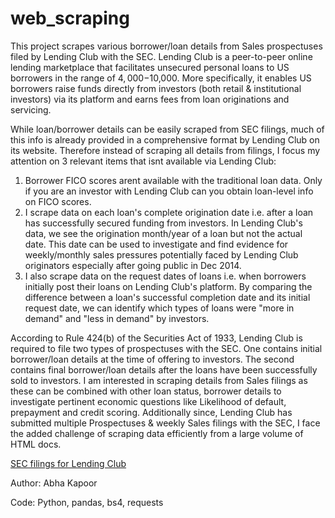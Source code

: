 # web_scraping
This project scrapes various borrower/loan details from Sales prospectuses filed by Lending Club with the SEC. Lending Club is a 
peer-to-peer online lending marketplace that facilitates unsecured personal loans to US borrowers in the range of $4,000-$10,000. More 
specifically, it enables US borrowers raise funds directly from investors (both retail & institutional investors) via its platform and
earns fees from loan originations and servicing. 

While loan/borrower details can be easily scraped from SEC filings, much of this info is already provided in a comprehensive 
format by Lending Club on its website.  Therefore instead of scraping all details from filings, I focus my attention on 
3 relevant items that isnt available via Lending Club:
1. Borrower FICO scores arent available with the traditional loan data. Only if you are an investor with Lending Club can you obtain 
loan-level info on FICO scores. 
2. I scrape data on each loan's complete origination date i.e. after a loan has successfully secured funding from investors. In 
Lending Club's data, we see the origination month/year of a loan but not the actual date. This date can be used to investigate and 
find evidence for weekly/monthly sales pressures potentially faced by Lending Club originators especially after going public in Dec 2014. 
3. I also scrape data on the request dates of loans i.e. when borrowers initially post their loans on Lending Club's platform. By 
comparing the difference between a loan's successful completion date and its initial request date, we can identify which 
types of loans were "more in demand" and "less in demand" by investors. 

According to Rule 424(b) of the Securities Act of 1933, Lending Club is required to file two types of prospectuses with the SEC. 
One contains initial borrower/loan details at the time of offering to investors. The second contains final borrower/loan details 
after the loans have been successfully sold to investors. I am interested in scraping details from Sales filings as these can be 
combined with other loan status, borrower details to investigate pertinent economic questions like Likelihood of default, prepayment and 
credit scoring. Additionally since, Lending Club has submitted multiple Prospectuses & weekly Sales filings with the SEC, I face the 
added challenge of scraping data efficiently from a large volume of HTML docs. 

[SEC filings for Lending Club](https://www.sec.gov/cgi-bin/browse-edgar?action=getcompany&CIK=0001409970&type=424B3&dateb=&owner=exclude&count=40)

Author: Abha Kapoor

Code: Python, pandas, bs4, requests
